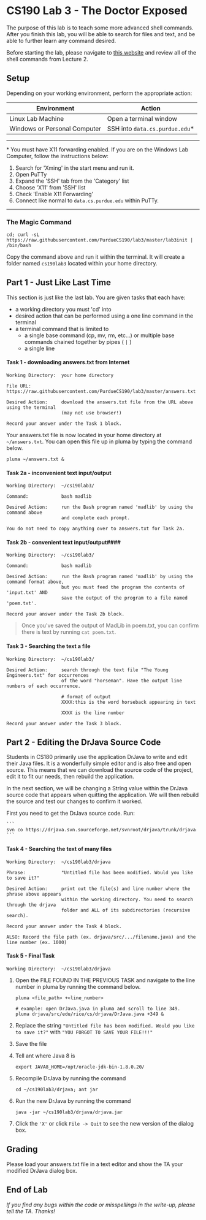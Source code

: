 # CS190 Lab 3 - The Doctor Exposed #

The purpose of this lab is to teach some more advanced shell commands. After you finish this lab, you will be able to search for files and text, and be able to further learn any command desired. 

Before starting the lab, please navigate to [this website](https://github.com/PurdueCS190/syllabus/blob/master/lecture02-more-terminal.md) and review all of the shell commands from Lecture 2. 

## Setup ##

Depending on your working environment, perform the appropriate action:

| Environment   | Action        |
| ------------- | ------------- |
| Linux Lab Machine            | Open a terminal window        |
| Windows or Personal Computer | SSH into `data.cs.purdue.edu`*  |

----

\* You must have X11 forwarding enabled. If you are on the Windows Lab Computer, follow the instructions below:

1. Search for 'Xming' in the start menu and run it.
2. Open PuTTy
3. Expand the 'SSH' tab from the 'Category' list
4. Choose 'X11' from 'SSH' list
5. Check 'Enable X11 Forwarding'
6. Connect like normal to `data.cs.purdue.edu` within PuTTy.

----

### The Magic Command ###
	cd; curl -sL https://raw.githubusercontent.com/PurdueCS190/lab3/master/lab3init | /bin/bash

Copy the command above and run it within the terminal. It will create a folder named `cs190lab3` located within your home directory. 


## Part 1 - Just Like Last Time ##

This section is just like the last lab. You are given tasks that each have:

- a working directory you must 'cd' into
- desired action that can be performed using a one line command in the terminal
- a terminal command that is limited to
    - a single base command (cp, mv, rm, etc...) or multiple base commands chained together by pipes ( `|` )
    - a single line

#### Task 1 - downloading answers.txt from Internet ####

    Working Directory:  your home directory

    File URL:           https://raw.githubusercontent.com/PurdueCS190/lab3/master/answers.txt

    Desired Action:     download the answers.txt file from the URL above using the terminal 
                        (may not use browser!)

    Record your answer under the Task 1 block.

Your answers.txt file is now located in your home directory at `~/answers.txt`. You can open this file up in pluma by typing the command below. 

    pluma ~/answers.txt &

#### Task 2a - inconvenient text input/output ####

    Working Directory:  ~/cs190lab3/

    Command:            bash madlib

    Desired Action:     run the Bash program named 'madlib' by using the command above 
                        and complete each prompt.

    You do not need to copy anything over to answers.txt for Task 2a.

#### Task 2b - convenient text input/output####

    Working Directory:  ~/cs190lab3/

    Command:            bash madlib

    Desired Action:     run the Bash program named 'madlib' by using the command format above, 
                        but you must feed the program the contents of 'input.txt' AND 
                        save the output of the program to a file named 'poem.txt'.

    Record your answer under the Task 2b block.

> Once you've saved the output of MadLib in poem.txt, you can confirm there is text by 
> running `cat poem.txt`.

#### Task 3 - Searching the text a file ####

    Working Directory:  ~/cs190lab3/

    Desired Action:     search through the text file "The Young Engineers.txt" for occurrences
                        of the word "horseman". Have the output line numbers of each occurrence.

                        # format of output
                        XXXX:this is the word horseback appearing in text

                        XXXX is the line number

    Record your answer under the Task 3 block.


## Part 2 - Editing the DrJava Source Code ##

Students in CS180 primarily use the application DrJava to write and edit their Java files. It is a wonderfully simple editor and is also free and open source. This means that we can download the source code of the project, edit it to fit our needs, then rebuild the application. 

In the next section, we will be changing a String value within the DrJava source code that appears when quitting the application. We will then rebuild the source and test our changes to confirm it worked.


First you need to get the DrJava source code. Run:

    ```
    svn co https://drjava.svn.sourceforge.net/svnroot/drjava/trunk/drjava
    ```


#### Task 4 - Searching the text of many files ####

    Working Directory:  ~/cs190lab3/drjava

    Phrase:             "Untitled file has been modified. Would you like to save it?"

    Desired Action:     print out the file(s) and line number where the phrase above appears
                        within the working directory. You need to search through the drjava 
                        folder and ALL of its subdirectories (recursive search).

    Record your answer under the Task 4 block.

    ALSO: Record the file path (ex. drjava/src/.../filename.java) and the line number (ex. 1000)

#### Task 5 - Final Task ####

    Working Directory:  ~/cs190lab3/drjava

1. Open the FILE FOUND IN THE PREVIOUS TASK and navigate to the line number in pluma by running the command below.
    ```
    pluma <file_path> +<line_number>

    # example: open DrJava.java in pluma and scroll to line 349. 
    pluma drjava/src/edu/rice/cs/drjava/DrJava.java +349 &
    ```

2. Replace the string `"Untitled file has been modified. Would you like to save it?"` with `"YOU FORGOT TO SAVE YOUR FILE!!!"`
3. Save the file
4. Tell ant where Java 8 is

    ```
    export JAVA8_HOME=/opt/oracle-jdk-bin-1.8.0.20/
    ```

5. Recompile DrJava by running the command

    ```
    cd ~/cs190lab3/drjava; ant jar
    ```

6. Run the new DrJava by running the command

    ```
    java -jar ~/cs190lab3/drjava/drjava.jar
    ```

7. Click the `'X'` or click `File -> Quit` to see the new version of the dialog box. 


## Grading ##

Please load your answers.txt file in a text editor and show the TA your modified DrJava dialog box.


## End of Lab ##


*If you find any bugs within the code or misspellings in the write-up, please tell the TA. Thanks!*

